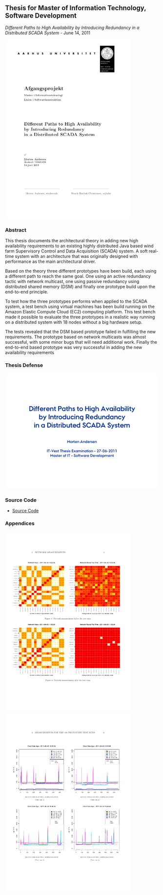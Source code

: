## Thesis for **Master of Information Technology, Software Development**

*Different Paths to High Availability by Introducing Redundancy in a Distributed SCADA System* - June 14, 2011

[![Master Thesis](./master2011-MA-frontpage.png "Master Thesis")](./master2011-MA.pdf)

### Abstract

This thesis documents the architectural theory in adding new high availability requirements to an existing highly distributed Java based wind farm Supervisory Control and Data Acquisition (SCADA) system. A soft real-time system with an architecture that was originally designed with performance as the main architectural driver.

Based on the theory three different prototypes have been build, each using a different path to reach the same goal. One using an active redundancy tactic with network multicast, one using passive redundancy using distributed shared memory (DSM) and finally one prototype build upon the end-to-end principle.

To test how the three prototypes performs when applied to the SCADA system, a test bench using virtual machines has been build running on the Amazon Elastic Compute Cloud (EC2) computing platform. This test bench made it possible to evaluate the three prototypes in a realistic way running on a distributed system with 18 nodes without a big hardware setup.

The tests revealed that the DSM based prototype failed in fulfilling the new requirements. The prototype based on network multicasts was almost successful, with some minor bugs that will need additional work. Finally the end-to-end based prototype was very successful in adding the new availability requirements

### Thesis Defense

[![Thesis Defense](./master-exam-2011-06-27.png "Thesis Defense")](./master-exam-2011-06-27.pdf)

### Source Code

* [Source Code](./source)

### Appendices

[![Appendix G](./appendix/master2011-MA-appendix-G.png "Appendix G")](./appendix/master2011-MA-appendix-G.pdf)
[![Appendix H](./appendix/master2011-MA-appendix-H.png "Appendix H")](./appendix/master2011-MA-appendix-H.pdf)
